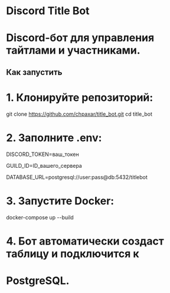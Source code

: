 # Discord Title Bot

# Discord-бот для управления тайтлами и участниками.

## Как запустить

# 1. Клонируйте репозиторий:
git clone https://github.com/chpaxar/title_bot.git
cd title_bot

# 2. Заполните .env:
DISCORD_TOKEN=ваш_токен

GUILD_ID=ID_вашего_сервера

DATABASE_URL=postgresql://user:pass@db:5432/titlebot

# 3. Запустите Docker:
docker-compose up --build

# 4. Бот автоматически создаст таблицу и подключится к
# PostgreSQL.

